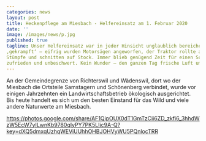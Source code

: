 ```yaml
---
categories: news
layout: post
title: Heckenpflege am Miesbach - Helfereinsatz am 1. Februar 2020  
date: ''
image: /images/news/p.jpg
published: true
tagline: Unser Helfereinsatz war in jeder Hinsicht unglaublich bereichernd. Es wurde mit grossem Einsatz
‚gekrampft‘ – eifrig wurden Motorsägen angeworfen, der Traktor rollte an, wir schleiften Äste, trugen
Stümpfe und schnitten auf Stock. Immer blieb genügend Zeit für einen Schwatz, die Stimmung war
zufrieden und unbeschwert. Kein Wunder – den ganzen Tag frische Luft um die Ohren … 
---
```


An der Gemeindegrenze von Richterswil und Wädenswil, dort wo der Miesbach die Ortsteile Samstagern und Schönenberg verbindet, wurde
vor einigen Jahrzehnten ein Landwirtschaftsbetrieb ökologisch ausgerichtet. Bis heute handelt es sich um den besten Einstand für das Wild und viele andere Naturwerte am
Miesbach.

https://photos.google.com/share/AF1QipOUX0dT1GmTzCii6ZD_zkfi6_3hhdWzW5EcW7yILwnKb9780qIyPY7PK5LIjc9A-Q?key=dXQ5dmxqUzhqWEViUUhhOHBJOHVyWU5PQnlocTRR
